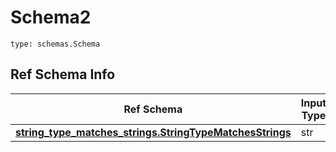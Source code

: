 # Schema2
```
type: schemas.Schema
```

## Ref Schema Info
Ref Schema | Input Type | Output Type
---------- | ---------- | -----------
[**string_type_matches_strings.StringTypeMatchesStrings**](../../../../../../../../../components/schema/string_type_matches_strings.md) | str | str
